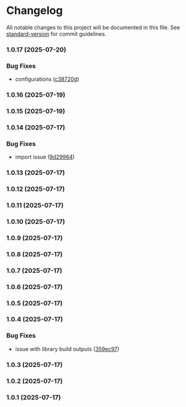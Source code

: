 # Changelog

All notable changes to this project will be documented in this file. See [standard-version](https://github.com/conventional-changelog/standard-version) for commit guidelines.

### 1.0.17 (2025-07-20)


### Bug Fixes

* configurations ([c38720d](https://github.com/faraasat/mongoose-to-erd/commit/c38720df1caa180ae092d7625ac0082cd72085c2))

### 1.0.16 (2025-07-19)

### 1.0.15 (2025-07-19)

### 1.0.14 (2025-07-17)


### Bug Fixes

* import issue ([9d29964](https://github.com/faraasat/mongoose-to-erd/commit/9d299642604c762c2fdd1e21aab151bfa3ad1862))

### 1.0.13 (2025-07-17)

### 1.0.12 (2025-07-17)

### 1.0.11 (2025-07-17)

### 1.0.10 (2025-07-17)

### 1.0.9 (2025-07-17)

### 1.0.8 (2025-07-17)

### 1.0.7 (2025-07-17)

### 1.0.6 (2025-07-17)

### 1.0.5 (2025-07-17)

### 1.0.4 (2025-07-17)


### Bug Fixes

* issue with library build outputs ([359ec97](https://github.com/faraasat/mongoose-to-erd/commit/359ec97d4d58530e0ff05dd01c6dd87be30be01b))

### 1.0.3 (2025-07-17)

### 1.0.2 (2025-07-17)

### 1.0.1 (2025-07-17)
